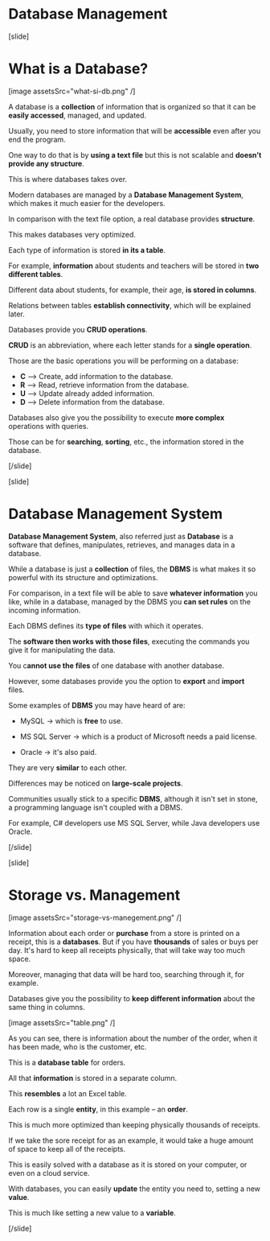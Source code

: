# Database Management

[slide]
# What is а Database?

[image assetsSrc="what-si-db.png" /]

A database is a **collection** of information that is organized so that it can be **easily accessed**, managed, and updated.

Usually, you need to store information that will be **accessible** even after you end the program.

One way to do that is by **using a text file** but this is not scalable and **doesn’t provide any structure**.

This is where databases takes over.

Modern databases are managed by a **Database Management System**, which makes it much easier for the developers.

In comparison with the text file option, a real database provides **structure**.

This makes databases very optimized.

Each type of information is stored **in its a table**.

For example, **information** about students and teachers will be stored in **two different tables**.

Different data about students, for example, their age, **is stored in columns**.

Relations between tables **establish connectivity**, which will be explained later.

Databases provide you **CRUD operations**.

**CRUD** is an abbreviation, where each letter stands for a **single operation**.

Those are the basic operations you will be performing on a database:

- **C** –\> Create, add information to the database.
- **R** –\> Read, retrieve information from the database.
- **U** –\> Update already added information.
- **D** –\> Delete information from the database.

Databases also give you the possibility to execute **more complex** operations with queries.

Those can be for **searching**, **sorting**, etc., the information stored in the database.

[/slide]

[slide]
# Database Management System

**Database Management System**, also referred just as **Database** is a software that defines, manipulates, retrieves, and manages data in a database.

While a database is just a **collection** of files, the **DBMS** is what makes it so powerful with its structure and optimizations.

For comparison, in a text file will be able to save **whatever information** you like, while in a database, managed by the DBMS you **can set rules** on the incoming information.

Each DBMS defines its **type of files** with which it operates.

The **software then works with those files**, executing the commands you give it for manipulating the data.

You c**annot use the files** of one database with another database.

However, some databases provide you the option to **export** and **import** files.

Some examples of **DBMS** you may have heard of are:

- MySQL -\> which is **free** to use.

- MS SQL Server -\> which is a product of Microsoft needs a paid license.

- Oracle -\> it's also paid.

They are very **similar** to each other.

Differences may be noticed on **large-scale projects**.

Communities usually stick to a specific **DBMS**, although it isn't set in stone, a programming language isn't coupled with a DBMS.

For example, C# developers use MS SQL Server, while Java developers use Oracle.

[/slide]


[slide]
# Storage vs. Management

[image assetsSrc="storage-vs-manegement.png" /]

Information about each order or **purchase** from a store is printed on a receipt, this is a **databases**.
But if you have **thousands** of sales or buys per day.
It's hard to keep all receipts physically, that will take way too much space.

Moreover, managing that data will be hard too, searching through it, for example.

Databases give you the possibility to **keep different information** about the same thing in columns.

[image assetsSrc="table.png" /]

As you can see, there is information about the number of the order, when it has been made, who is the customer, etc.

This is a **database table** for orders.

All that **information** is stored in a separate column.

This **resembles** a lot an Excel table.

Each row is a single **entity**, in this example – an **order**.

This is much more optimized than keeping physically thousands of receipts.

If we take the sore receipt for as an example, it would take a huge amount of space to keep all of the receipts.

This is easily solved with a database as it is stored on your computer, or even on a cloud service.

With databases, you can easily **update** the entity you need to, setting a new **value**.

This is much like setting a new value to a **variable**.

[/slide]